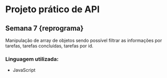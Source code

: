 # Projeto prático de API
## Semana 7 {reprograma}
Manipulação de array de objetos sendo possível filtrar as informações por tarefas, tarefas concluídas, tarefas por id.

### Linguagem utilizada:
- JavaScript
